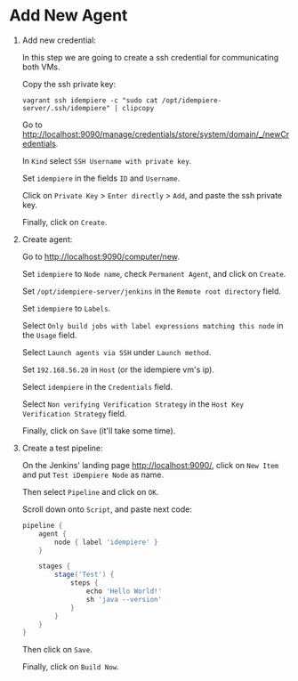 # Add New Agent

1. Add new credential:

    In this step we are going to create a ssh credential for
    communicating both VMs.

    Copy the ssh private key:

    ```shell
    vagrant ssh idempiere -c "sudo cat /opt/idempiere-server/.ssh/idempiere" | clipcopy
    ```

    Go to <http://localhost:9090/manage/credentials/store/system/domain/_/newCredentials>.

    In `Kind` select `SSH Username with private key`.

    Set `idempiere` in the fields `ID` and `Username`.

    Click on `Private Key` > `Enter directly` > `Add`, and paste the ssh private key.

    Finally, click on `Create`.

2. Create agent:

    Go to <http://localhost:9090/computer/new>.

    Set `idempiere` to `Node name`, check `Permanent Agent`, and click on `Create`.

    Set `/opt/idempiere-server/jenkins` in the `Remote root directory` field.

    Set `idempiere` to `Labels`.

    Select `Only build jobs with label expressions matching this node` in the `Usage` field.

    Select `Launch agents via SSH` under `Launch method`.

    Set `192.168.56.20` in `Host` (or the idempiere vm's ip).

    Select `idempiere` in the `Credentials` field.

    Select `Non verifying Verification Strategy` in the `Host Key Verification Strategy` field.

    Finally, click on `Save` (it'll take some time).

3. Create a test pipeline:

    On the Jenkins' landing page <http://localhost:9090/>, click on `New Item` and put `Test iDempiere Node` as name.

    Then select `Pipeline` and click on `OK`.

    Scroll down onto `Script`, and paste next code:

    ```groovy
    pipeline {
        agent {
            node { label 'idempiere' }
        }

        stages {
            stage('Test') {
                steps {
                    echo 'Hello World!'
                    sh 'java --version'
                }
            }
        }
    }
    ```

    Then click on `Save`.

    Finally, click on `Build Now`.
